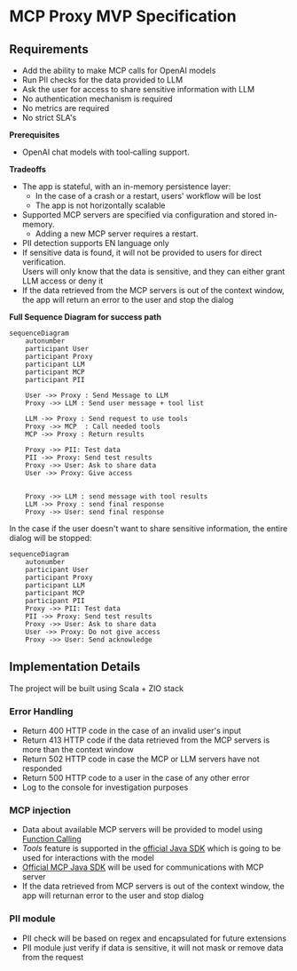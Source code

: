 # MCP Proxy MVP Specification

## Requirements
- Add the ability to make MCP calls for OpenAI models
- Run PII checks for the data provided to LLM
- Ask the user for access to share sensitive information with LLM
- No authentication mechanism is required
- No metrics are required
- No strict SLA's

**Prerequisites**
* OpenAI chat models with tool‑calling support.


**Tradeoffs**
- The app is stateful, with an in-memory persistence layer: 
  - In the case of a crash or a restart, users' workflow will be lost
  - The app is not horizontally scalable
- Supported MCP servers are specified via configuration and stored in-memory. 
  - Adding a new MCP server requires a restart.
- PII detection supports EN language only
- If sensitive data is found, it will not be provided to users for direct verification. \
  Users will only know that the data is sensitive, and they can either grant LLM access or deny it
- If the data retrieved from the MCP servers is out of the context window, the app will return an error to the user and stop the dialog

**Full Sequence Diagram for success path**
```mermaid
sequenceDiagram
    autonumber
    participant User
    participant Proxy
    participant LLM
    participant MCP
    participant PII

    User ->> Proxy : Send Message to LLM
    Proxy ->> LLM : Send user message + tool list

    LLM ->> Proxy : Send request to use tools
    Proxy ->> MCP  : Call needed tools
    MCP ->> Proxy : Return results

    Proxy ->> PII: Test data
    PII ->> Proxy: Send test results
    Proxy ->> User: Ask to share data
    User ->> Proxy: Give access 


    Proxy ->> LLM : send message with tool results
    LLM ->> Proxy : send final response
    Proxy ->> User: send final response
```

In the case if the user doesn't want to share sensitive information, the entire dialog will be stopped:

```mermaid
sequenceDiagram
    autonumber
    participant User
    participant Proxy
    participant LLM
    participant MCP
    participant PII
    Proxy ->> PII: Test data
    PII ->> Proxy: Send test results
    Proxy ->> User: Ask to share data
    User ->> Proxy: Do not give access
    Proxy ->> User: Send acknowledge 
```
## Implementation Details
The project will be built using Scala + ZIO stack

### Error Handling
* Return 400 HTTP code in the case of an invalid user's input
* Return 413 HTTP code if the data retrieved from the MCP servers is more than the context window
* Return 502 HTTP code in case the MCP or LLM servers have not responded
* Return 500 HTTP  code to a user in the case of any other error
* Log to the console for investigation purposes

### MCP injection
* Data about available MCP servers will be provided to model using [Function Calling](https://platform.openai.com/docs/guides/function-calling)
* _Tools_ feature is supported in the [official Java SDK](https://github.com/openai/openai-java) which is going to be used for interactions with the model
* [Official MCP Java SDK](https://github.com/modelcontextprotocol/java-sdk) will be used for communications with MCP server
* If the data retrieved from MCP servers is out of the context window, the app will returnan  error to the user and stop dialog

### PII module
* PII check will be based on regex and encapsulated for future extensions
* PII module just verify if data is sensitive, it will not mask or remove data from the request
